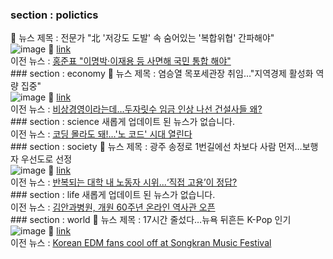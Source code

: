 ### section : polictics
📝 뉴스 제목 : 전문가 "北 '저강도 도발' 속 숨어있는 '복합위협' 간파해야"<br/>![image](https://imgnews.pstatic.net/image/origin/014/2022/07/11/4865364.jpg?type=ofullfill106_72)        🔗 [link](https://n.news.naver.com/mnews/article/014/0004865364?sid=100)<br/>이전 뉴스 : [홍준표 "이명박·이재용 등 사면해 국민 통합 해야"](https://n.news.naver.com/mnews/article/660/0000012094?sid=100)<br/>### section : economy
📝 뉴스 제목 : 염승열 목포세관장 취임…"지역경제 활성화 역량 집중"<br/>![image](https://imgnews.pstatic.net/image/origin/001/2022/07/11/13302708.jpg?type=nf106_72)        🔗 [link](https://n.news.naver.com/mnews/article/001/0013302708?sid=101)<br/>이전 뉴스 : [비상경영이라는데…두자릿수 임금 인상 나선 건설사들 왜?](https://n.news.naver.com/mnews/article/374/0000294016?sid=101)<br/>### section : science
새롭게 업데이트 된 뉴스가 없습니다.<br/>이전 뉴스 : [코딩 몰라도 돼!…'노 코드' 시대 열린다](https://n.news.naver.com/mnews/article/015/0004722653?sid=105)<br/>### section : society
📝 뉴스 제목 : 광주 송정로 1번길에선 차보다 사람 먼저…보행자 우선도로 선정<br/>![image](https://imgnews.pstatic.net/image/origin/001/2022/07/11/13302710.jpg?type=nf106_72)        🔗 [link](https://n.news.naver.com/mnews/article/001/0013302710?sid=102)<br/>이전 뉴스 : [반복되는 대학 내 노동자 시위...‘직접 고용’이 정답?](https://n.news.naver.com/mnews/article/018/0005264637?sid=102)<br/>### section : life
새롭게 업데이트 된 뉴스가 없습니다.<br/>이전 뉴스 : [김안과병원, 개원 60주년 온라인 역사관 오픈](https://n.news.naver.com/mnews/article/014/0004865371?sid=103)<br/>### section : world
📝 뉴스 제목 : 17시간 줄섰다…뉴욕 뒤흔든 K-Pop 인기<br/>![image](https://imgnews.pstatic.net/image/origin/009/2022/07/11/4989764.jpg?type=nf106_72)        🔗 [link](https://n.news.naver.com/mnews/article/009/0004989764?sid=104)<br/>이전 뉴스 : [Korean EDM fans cool off at Songkran Music Festival](https://n.news.naver.com/mnews/article/044/0000238276?sid=104)<br/>